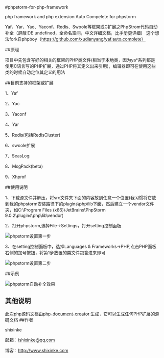 #phpstorm-for-php-framework

php framework and php extension Auto Compelete for phpstorm

Yaf、Yar、Yac、Yaconf、Redis、Swoole等框架或C扩展之PhpStrom代码自动补全（屏蔽IDE undefined，全命名空间，中文详细文档，比手册更详细）
这个想法fork自phpboy（https://github.com/xudianyang/yaf.auto.complete）

##原理

项目中先包含写好的相关的框架的PHP类文件(相当于本地类，因为ya*系列都是使用C语言写的PHP扩展，通过PHP将其定义出来引用)，编辑器即可在使用这些类的时候自动定位其定义的用法

##目前支持的框架或扩展

1、Yaf

2、Yac

3、Yaconf

4、Yar

5、Redis(包括RedisCluster)

6、swoole扩展

7、SeasLog

8、MsgPack(beta)

9、Xhprof

##使用说明

1、下载源文件并解压，将src文件夹下面的内容放到任意一个位置(我习惯将它放到我的phpstorm安装路径下的plugins\php\lib下面，然后建立一个vendor文件夹，如C:\Program Files (x86)\JetBrains\PhpStorm 9.0.2\plugins\php\lib\vendor)

2、打开phpstorm,选择File->Settings，打开setting控制面板

![phpstorm设置第一步](https://github.com/shixinke/phpstorm-for-php-framework/blob/master/static/images/step1.png)


3、在setting控制面板中，选择Languages & Frameworks->PHP,点击PHP面板右侧的加号按钮，将第1步放置的类文件包含进来即可

![phpstorm设置第二步](https://github.com/shixinke/phpstorm-for-php-framework/blob/master/static/images/step2.png)


##示例

![phpstorm自动补全效果](https://github.com/shixinke/phpstorm-for-php-framework/blob/master/static/images/yaf.auto.complete.png)

## 其他说明

此次php源码文档由[php-document-creator](http://github.com/shixinke/php-document-creator) 生成，它可以生成任何PHP扩展的源码文档
##作者

shixinke

邮箱：<ishixinke@qq.com>

博客：<http://www.shixinke.com>
